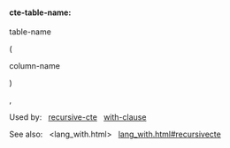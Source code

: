 #### cte\-table\-name:







table\-name



(



column\-name



)




,









Used by:   [recursive\-cte](#recursive-cte)   [with\-clause](#with-clause)  

See also:   <lang_with.html>   [lang\_with.html\#recursivecte](lang_with.html#recursivecte)

